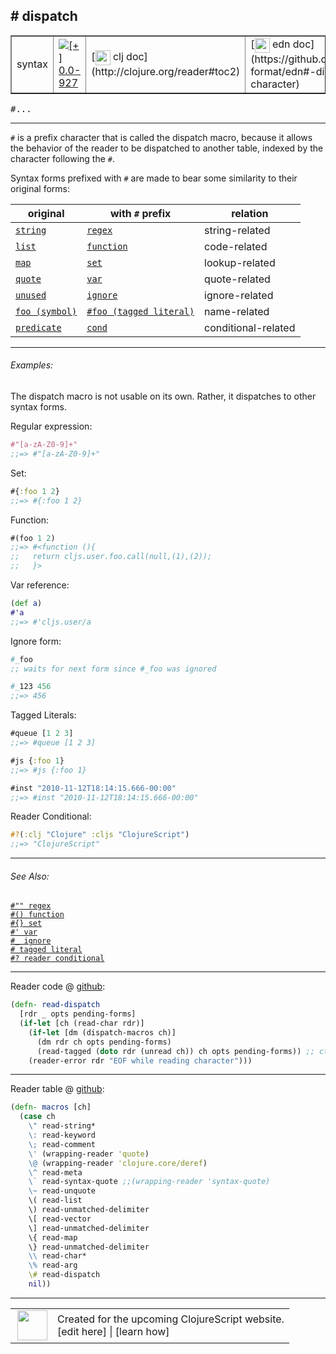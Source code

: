 ## # dispatch



 <table border="1">
<tr>
<td>syntax</td>
<td><a href="https://github.com/cljsinfo/cljs-api-docs/tree/0.0-927"><img valign="middle" alt="[+] 0.0-927" title="Added in 0.0-927" src="https://img.shields.io/badge/+-0.0--927-lightgrey.svg"></a> </td>
<td>
[<img height="24px" valign="middle" src="http://i.imgur.com/1GjPKvB.png"> clj doc](http://clojure.org/reader#toc2)
</td>
<td>
[<img height="24px" valign="middle" src="http://i.imgur.com/I8uNXHv.png"> edn doc](https://github.com/edn-format/edn#-dispatch-character)
</td>
</tr>
</table>

<samp>#...</samp><br>

---


`#` is a prefix character that is called the dispatch macro, because it allows
the behavior of the reader to be dispatched to another table, indexed by the
character following the `#`.

Syntax forms prefixed with `#` are made to bear some similarity to their
original forms:

| original                           | with `#` prefix                                  | relation               |
|------------------------------------|--------------------------------------------------|------------------------|
| [`string`][doc:syntax/string]                    | [`regex`][doc:syntax/regex]                                   | string-related         |
| [`list`][doc:syntax/list]                      | [`function`][doc:syntax/function]                                | code-related           |
| [`map`][doc:syntax/map]                       | [`set`][doc:syntax/set]                                     | lookup-related         |
| [`quote`][doc:syntax/quote]                     | [`var`][doc:syntax/var]                                     | quote-related          |
| [`unused`][doc:syntax/unused]                    | [`ignore`][doc:syntax/ignore]                                  | ignore-related         |
| [`foo (symbol)`][doc:syntax/symbol]    | [`#foo (tagged literal)`][doc:syntax/tagged-literal] | name-related           |
| [`predicate`][doc:syntax/predicate]                 | [`cond`][doc:syntax/cond]                                    | conditional-related    |

[doc:syntax/string]:../syntax/string.md
[doc:syntax/regex]:../syntax/regex.md
[doc:syntax/list]:../syntax/list.md
[doc:syntax/function]:../syntax/function.md
[doc:syntax/map]:../syntax/map.md
[doc:syntax/set]:../syntax/set.md
[doc:syntax/quote]:../syntax/quote.md
[doc:syntax/var]:../syntax/var.md
[doc:syntax/unused]:../syntax/unused.md
[doc:syntax/ignore]:../syntax/ignore.md
[doc:syntax/symbol]:../syntax/symbol.md
[doc:syntax/tagged-literal]:../syntax/tagged-literal.md
[doc:syntax/predicate]:../syntax/predicate.md
[doc:syntax/cond]:../syntax/cond.md

---

###### Examples:

The dispatch macro is not usable on its own.  Rather, it dispatches to other
syntax forms.

Regular expression:

```clj
#"[a-zA-Z0-9]+"
;;=> #"[a-zA-Z0-9]+"
```

Set:

```clj
#{:foo 1 2}
;;=> #{:foo 1 2}
```

Function:

```clj
#(foo 1 2)
;;=> #<function (){
;;   return cljs.user.foo.call(null,(1),(2));
;;   }>
```

Var reference:

```clj
(def a)
#'a
;;=> #'cljs.user/a
```

Ignore form:

```clj
#_foo
;; waits for next form since #_foo was ignored

#_123 456
;;=> 456
```

Tagged Literals:

```clj
#queue [1 2 3]
;;=> #queue [1 2 3]

#js {:foo 1}
;;=> #js {:foo 1}

#inst "2010-11-12T18:14:15.666-00:00"
;;=> #inst "2010-11-12T18:14:15.666-00:00"
```

Reader Conditional:

```clj
#?(:clj "Clojure" :cljs "ClojureScript")
;;=> "ClojureScript"
```



---

###### See Also:

[`#"" regex`](../syntax/regex.md)<br>
[`#() function`](../syntax/function.md)<br>
[`#{} set`](../syntax/set.md)<br>
[`#' var`](../syntax/var.md)<br>
[`#_ ignore`](../syntax/ignore.md)<br>
[`# tagged literal`](../syntax/tagged-literal.md)<br>
[`#? reader conditional`](../syntax/cond.md)<br>

---





Reader code @ [github](https://github.com/clojure/tools.reader/blob/tools.reader-1.0.0-alpha1/src/main/clojure/clojure/tools/reader.clj#L66-L72):

```clj
(defn- read-dispatch
  [rdr _ opts pending-forms]
  (if-let [ch (read-char rdr)]
    (if-let [dm (dispatch-macros ch)]
      (dm rdr ch opts pending-forms)
      (read-tagged (doto rdr (unread ch)) ch opts pending-forms)) ;; ctor reader is implemented as a tagged literal
    (reader-error rdr "EOF while reading character")))
```

<!--
Repo - tag - source tree - lines:

 <pre>
tools.reader @ tools.reader-1.0.0-alpha1
└── src
    └── main
        └── clojure
            └── clojure
                └── tools
                    └── <ins>[reader.clj:66-72](https://github.com/clojure/tools.reader/blob/tools.reader-1.0.0-alpha1/src/main/clojure/clojure/tools/reader.clj#L66-L72)</ins>
</pre>
-->

---
Reader table @ [github](https://github.com/clojure/tools.reader/blob/tools.reader-1.0.0-alpha1/src/main/clojure/clojure/tools/reader.clj#L743-L762):

```clj
(defn- macros [ch]
  (case ch
    \" read-string*
    \: read-keyword
    \; read-comment
    \' (wrapping-reader 'quote)
    \@ (wrapping-reader 'clojure.core/deref)
    \^ read-meta
    \` read-syntax-quote ;;(wrapping-reader 'syntax-quote)
    \~ read-unquote
    \( read-list
    \) read-unmatched-delimiter
    \[ read-vector
    \] read-unmatched-delimiter
    \{ read-map
    \} read-unmatched-delimiter
    \\ read-char*
    \% read-arg
    \# read-dispatch
    nil))
```

<!--
Repo - tag - source tree - lines:

 <pre>
tools.reader @ tools.reader-1.0.0-alpha1
└── src
    └── main
        └── clojure
            └── clojure
                └── tools
                    └── <ins>[reader.clj:743-762](https://github.com/clojure/tools.reader/blob/tools.reader-1.0.0-alpha1/src/main/clojure/clojure/tools/reader.clj#L743-L762)</ins>
</pre>
-->

---



 <table>
<tr><td>
<img valign="middle" align="right" width="48px" src="http://i.imgur.com/Hi20huC.png">
</td><td>
Created for the upcoming ClojureScript website.<br>
[edit here] | [learn how]
</td></tr></table>

[edit here]:https://github.com/cljsinfo/cljs-api-docs/blob/master/cljsdoc/syntax/dispatch.cljsdoc
[learn how]:https://github.com/cljsinfo/cljs-api-docs/wiki/cljsdoc-files

<!--

This information was too distracting to show to readers, but I'll leave it
commented here since it is helpful to:

- pretty-print the data used to generate this document
- and show how to retrieve that data



The API data for this symbol:

```clj
{:description "`#` is a prefix character that is called the dispatch macro, because it allows\nthe behavior of the reader to be dispatched to another table, indexed by the\ncharacter following the `#`.\n\nSyntax forms prefixed with `#` are made to bear some similarity to their\noriginal forms:\n\n| original                           | with `#` prefix                                  | relation               |\n|------------------------------------|--------------------------------------------------|------------------------|\n| [doc:syntax/string]                    | [doc:syntax/regex]                                   | string-related         |\n| [doc:syntax/list]                      | [doc:syntax/function]                                | code-related           |\n| [doc:syntax/map]                       | [doc:syntax/set]                                     | lookup-related         |\n| [doc:syntax/quote]                     | [doc:syntax/var]                                     | quote-related          |\n| [doc:syntax/unused]                    | [doc:syntax/ignore]                                  | ignore-related         |\n| [`foo (symbol)`][doc:syntax/symbol]    | [`#foo (tagged literal)`][doc:syntax/tagged-literal] | name-related           |\n| [doc:syntax/predicate]                 | [doc:syntax/cond]                                    | conditional-related    |",
 :ns "syntax",
 :name "dispatch",
 :history [["+" "0.0-927"]],
 :type "syntax",
 :related ["syntax/regex"
           "syntax/function"
           "syntax/set"
           "syntax/var"
           "syntax/ignore"
           "syntax/tagged-literal"
           "syntax/cond"],
 :full-name-encode "syntax/dispatch",
 :extra-sources ({:code "(defn- read-dispatch\n  [rdr _ opts pending-forms]\n  (if-let [ch (read-char rdr)]\n    (if-let [dm (dispatch-macros ch)]\n      (dm rdr ch opts pending-forms)\n      (read-tagged (doto rdr (unread ch)) ch opts pending-forms)) ;; ctor reader is implemented as a tagged literal\n    (reader-error rdr \"EOF while reading character\")))",
                  :title "Reader code",
                  :repo "tools.reader",
                  :tag "tools.reader-1.0.0-alpha1",
                  :filename "src/main/clojure/clojure/tools/reader.clj",
                  :lines [66 72]}
                 {:code "(defn- macros [ch]\n  (case ch\n    \\\" read-string*\n    \\: read-keyword\n    \\; read-comment\n    \\' (wrapping-reader 'quote)\n    \\@ (wrapping-reader 'clojure.core/deref)\n    \\^ read-meta\n    \\` read-syntax-quote ;;(wrapping-reader 'syntax-quote)\n    \\~ read-unquote\n    \\( read-list\n    \\) read-unmatched-delimiter\n    \\[ read-vector\n    \\] read-unmatched-delimiter\n    \\{ read-map\n    \\} read-unmatched-delimiter\n    \\\\ read-char*\n    \\% read-arg\n    \\# read-dispatch\n    nil))",
                  :title "Reader table",
                  :repo "tools.reader",
                  :tag "tools.reader-1.0.0-alpha1",
                  :filename "src/main/clojure/clojure/tools/reader.clj",
                  :lines [743 762]}),
 :usage ["#..."],
 :examples [{:id "0a1f4c",
             :content "The dispatch macro is not usable on its own.  Rather, it dispatches to other\nsyntax forms.\n\nRegular expression:\n\n```clj\n#\"[a-zA-Z0-9]+\"\n;;=> #\"[a-zA-Z0-9]+\"\n```\n\nSet:\n\n```clj\n#{:foo 1 2}\n;;=> #{:foo 1 2}\n```\n\nFunction:\n\n```clj\n#(foo 1 2)\n;;=> #<function (){\n;;   return cljs.user.foo.call(null,(1),(2));\n;;   }>\n```\n\nVar reference:\n\n```clj\n(def a)\n#'a\n;;=> #'cljs.user/a\n```\n\nIgnore form:\n\n```clj\n#_foo\n;; waits for next form since #_foo was ignored\n\n#_123 456\n;;=> 456\n```\n\nTagged Literals:\n\n```clj\n#queue [1 2 3]\n;;=> #queue [1 2 3]\n\n#js {:foo 1}\n;;=> #js {:foo 1}\n\n#inst \"2010-11-12T18:14:15.666-00:00\"\n;;=> #inst \"2010-11-12T18:14:15.666-00:00\"\n```\n\nReader Conditional:\n\n```clj\n#?(:clj \"Clojure\" :cljs \"ClojureScript\")\n;;=> \"ClojureScript\"\n```"}],
 :edn-doc "https://github.com/edn-format/edn#-dispatch-character",
 :full-name "syntax/dispatch",
 :display "# dispatch",
 :clj-doc "http://clojure.org/reader#toc2"}

```

Retrieve the API data for this symbol:

```clj
;; from Clojure REPL
(require '[clojure.edn :as edn])
(-> (slurp "https://raw.githubusercontent.com/cljsinfo/cljs-api-docs/catalog/cljs-api.edn")
    (edn/read-string)
    (get-in [:symbols "syntax/dispatch"]))
```

-->
